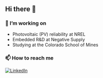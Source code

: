 ## Hi there 👋
### 🔭 I’m working on

- Photovoltaic (PV) reliability at NREL
- Embedded R&D at Negative Supply
- Studying at the Colorado School of Mines

### 📫 How to reach me

<div display="flex">
  <a href="https://www.linkedin.com/in/tobinford/">
    <img src="https://img.shields.io/badge/linkedin-%230077B5.svg?style=for-the-badge&logo=linkedin&logoColor=white" alt="LinkedIn"/>
  </a>
</div>

